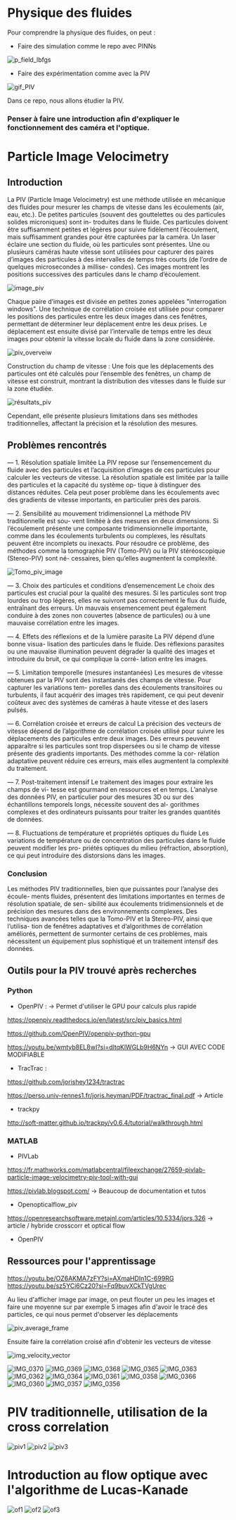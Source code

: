# Physique des fluides
Pour comprendre la physique des fluides, on peut :
- Faire des simulation comme le repo avec PINNs

![p_field_lbfgs](https://github.com/user-attachments/assets/9672b411-99b1-4921-835b-f7dbf04671b9)

- Faire des expérimentation comme avec la PIV

![gif_PIV](https://github.com/user-attachments/assets/c487a1e5-c439-4746-ab53-3201ff085d66)

Dans ce repo, nous allons étudier la PIV.

### Penser à faire une introduction afin d'expliquer le fonctionnement des caméra et l'optique.

# Particle Image Velocimetry
## Introduction
La PIV (Particle Image Velocimetry) est une méthode utilisée en mécanique des fluides pour
mesurer les champs de vitesse dans les écoulements (air, eau, etc.).
De petites particules (souvent des gouttelettes ou des particules solides microniques) sont in-
troduites dans le fluide. Ces particules doivent être suffisamment petites et légères pour suivre
fidèlement l’écoulement, mais suffisamment grandes pour être capturées par la caméra.
Un laser éclaire une section du fluide, où les particules sont présentes.
Une ou plusieurs caméras haute vitesse sont utilisées pour capturer des paires d’images des
particules à des intervalles de temps très courts (de l’ordre de quelques microsecondes à millise-
condes). Ces images montrent les positions successives des particules dans le champ d’écoulement.

![image_piv](https://github.com/user-attachments/assets/72d5fa94-7ea2-4ef6-af46-3937ea04009a)

Chaque paire d’images est divisée en petites zones appelées "interrogation windows". Une
technique de corrélation croisée est utilisée pour comparer les positions des particules entre les
deux images dans ces fenêtres, permettant de déterminer leur déplacement entre les deux prises.
Le déplacement est ensuite divisé par l’intervalle de temps entre les deux images pour obtenir la
vitesse locale du fluide dans la zone considérée.

![piv_overveiw](https://github.com/user-attachments/assets/44e26f13-97a4-4e79-85af-1a4a6fb36ada)

Construction du champ de vitesse :
Une fois que les déplacements des particules ont été calculés pour l’ensemble des fenêtres, un
champ de vitesse est construit, montrant la distribution des vitesses dans le fluide sur la zone
étudiée.

![résultats_piv](https://github.com/user-attachments/assets/d7327d57-f98e-477a-b164-f469fdd515d5)

Cependant, elle présente plusieurs limitations dans ses méthodes traditionnelles, affectant la
précision et la résolution des mesures.

## Problèmes rencontrés
— 1. Résolution spatiale limitée La PIV repose sur l’ensemencement du fluide avec des
particules et l’acquisition d’images de ces particules pour calculer les vecteurs de vitesse.
La résolution spatiale est limitée par la taille des particules et la capacité du système op-
tique à distinguer des distances réduites. Cela peut poser problème dans les écoulements
avec des gradients de vitesse importants, en particulier près des parois.

— 2. Sensibilité au mouvement tridimensionnel La méthode PIV traditionnelle est sou-
vent limitée à des mesures en deux dimensions. Si l’écoulement présente une composante
tridimensionnelle importante, comme dans les écoulements turbulents ou complexes, les
résultats peuvent être incomplets ou inexacts. Pour résoudre ce problème, des méthodes
comme la tomographie PIV (Tomo-PIV) ou la PIV stéréoscopique (Stereo-PIV) sont né-
cessaires, bien qu’elles augmentent la complexité.

![Tomo_piv_image](https://github.com/user-attachments/assets/8dd30cb4-408b-446e-9518-ffc7fcc8cdf6)


— 3. Choix des particules et conditions d’ensemencement Le choix des particules
est crucial pour la qualité des mesures. Si les particules sont trop lourdes ou trop légères,
elles ne suivront pas correctement le flux du fluide, entraînant des erreurs. Un mauvais
ensemencement peut également conduire à des zones non couvertes (absence de particules)
ou à une mauvaise corrélation entre les images.

— 4. Effets des réflexions et de la lumière parasite La PIV dépend d’une bonne visua-
lisation des particules dans le fluide. Des réflexions parasites ou une mauvaise illumination
peuvent dégrader la qualité des images et introduire du bruit, ce qui complique la corré-
lation entre les images.

— 5. Limitation temporelle (mesures instantanées) Les mesures de vitesse obtenues
par la PIV sont des instantanés des champs de vitesse. Pour capturer les variations tem-
porelles dans des écoulements transitoires ou turbulents, il faut acquérir des images très
rapidement, ce qui peut devenir coûteux avec des systèmes de caméras à haute vitesse et
des lasers pulsés.


— 6. Corrélation croisée et erreurs de calcul La précision des vecteurs de vitesse dépend
de l’algorithme de corrélation croisée utilisé pour suivre les déplacements des particules
entre deux images. Des erreurs peuvent apparaître si les particules sont trop dispersées
ou si le champ de vitesse présente des gradients importants. Des méthodes comme la cor-
rélation adaptative peuvent réduire ces erreurs, mais elles augmentent la complexité du
traitement.

— 7. Post-traitement intensif Le traitement des images pour extraire les champs de vi-
tesse est gourmand en ressources et en temps. L’analyse des données PIV, en particulier
pour des mesures 3D ou sur des échantillons temporels longs, nécessite souvent des al-
gorithmes complexes et des ordinateurs puissants pour traiter les grandes quantités de
données.

— 8. Fluctuations de température et propriétés optiques du fluide Les variations
de température ou de concentration des particules dans le fluide peuvent modifier les pro-
priétés optiques du milieu (réfraction, absorption), ce qui peut introduire des distorsions
dans les images.

### Conclusion
Les méthodes PIV traditionnelles, bien que puissantes pour l’analyse des écoule-
ments fluides, présentent des limitations importantes en termes de résolution spatiale, de sen-
sibilité aux écoulements tridimensionnels et de précision des mesures dans des environnements
complexes. Des techniques avancées telles que la Tomo-PIV et la Stereo-PIV, ainsi que l’utilisa-
tion de fenêtres adaptatives et d’algorithmes de corrélation améliorés, permettent de surmonter
certains de ces problèmes, mais nécessitent un équipement plus sophistiqué et un traitement
intensif des données.

## Outils pour la PIV trouvé après recherches
### Python
- OpenPIV : -> Permet d'utiliser le GPU pour calculs plus rapide

https://openpiv.readthedocs.io/en/latest/src/piv_basics.html

https://github.com/OpenPIV/openpiv-python-gpu

https://youtu.be/wmtyb8EL8wI?si=dltqKlWGLb9H6NYn -> GUI AVEC CODE MODIFIABLE 

- TracTrac :

https://github.com/jorishey1234/tractrac

https://perso.univ-rennes1.fr/joris.heyman/PDF/tractrac_final.pdf -> Article

- trackpy

http://soft-matter.github.io/trackpy/v0.6.4/tutorial/walkthrough.html

### MATLAB

- PIVLab

https://fr.mathworks.com/matlabcentral/fileexchange/27659-pivlab-particle-image-velocimetry-piv-tool-with-gui

https://pivlab.blogspot.com/ -> Beaucoup de documentation et tutos

- Openopticalflow_piv

https://openresearchsoftware.metajnl.com/articles/10.5334/jors.326 -> article / hybride crosscorr et optical flow

- OpenPIV

## Ressources pour l'apprentissage
https://youtu.be/OZ6AKMA7zFY?si=AXmaHDIn1C-699RG
https://youtu.be/sz5YCi6Cz20?si=Fq9buvXCkTVgUrec

Au lieu d'afficher image par image, on peut flouter un peu les images et faire une moyenne sur par exemple 5 images afin d'avoir le tracé des particles, ce qui nous permet d'observer les déplacements

![piv_average_frame](https://github.com/user-attachments/assets/16aa8f2e-0415-450f-a9dc-3c435272fbb7)

Ensuite faire la corrélation croisé afin d'obtenir les vecteurs de vitesse

![img_velocity_vector](https://github.com/user-attachments/assets/4e4ac5c4-7e90-40bc-8d62-2ac4ed3a7167)


![IMG_0370](https://github.com/user-attachments/assets/f72595e2-c657-49b2-a9a1-a51bf5e6e7f2)
![IMG_0369](https://github.com/user-attachments/assets/f174935c-927b-49de-af1a-34f76f31dde4)
![IMG_0368](https://github.com/user-attachments/assets/ce4111d5-3e08-4215-826c-dff390a63878)
![IMG_0365](https://github.com/user-attachments/assets/3b2ffac6-8f35-4e76-ae9a-4c8540e2ca3b)
![IMG_0363](https://github.com/user-attachments/assets/6cd85a7b-65ae-41fb-a91b-0bda3a3fb180)
![IMG_0362](https://github.com/user-attachments/assets/9c5927d5-1ac4-46b4-ad0c-29462953476d)
![IMG_0364](https://github.com/user-attachments/assets/06b6f4fa-4bcd-4afa-b041-4a19f7e59316)
![IMG_0361](https://github.com/user-attachments/assets/eb54ae65-fe88-4be0-870e-2235dc1eed92)
![IMG_0358](https://github.com/user-attachments/assets/2a84fcec-85a1-4740-8671-420b4d97d3c1)
![IMG_0366](https://github.com/user-attachments/assets/503bfde9-d4e9-417c-a8e6-56436d09a931)
![IMG_0360](https://github.com/user-attachments/assets/85d04544-61ec-43f3-86b1-d5269e2a1a4d)
![IMG_0357](https://github.com/user-attachments/assets/658151eb-ef56-4768-9d16-611092c351e7)
![IMG_0356](https://github.com/user-attachments/assets/a212adbb-1489-44fc-88d0-4f611c2b8ece)

# PIV traditionnelle, utilisation de la cross correlation

![piv1](https://github.com/user-attachments/assets/909ca20a-d888-43e6-8d11-d83e9a4ad528)
![piv2](https://github.com/user-attachments/assets/f1d5812a-7526-437e-9bd5-50f3eaaa8d5e)
![piv3](https://github.com/user-attachments/assets/a5bfb461-17f8-4ec5-b13c-a9ed33d793de)

# Introduction au flow optique avec l'algorithme de Lucas-Kanade

![of1](https://github.com/user-attachments/assets/80836053-1b67-4601-96e2-c11aee11396d)
![of2](https://github.com/user-attachments/assets/46f24d33-b9a4-45de-9e5c-5ef11511deca)
![of3](https://github.com/user-attachments/assets/092fb70a-46e2-4536-9ab5-67aef597d599)

